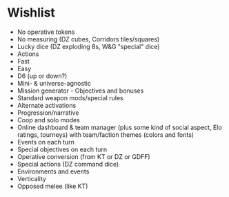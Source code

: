 # Wishlist

- No operative tokens
- No measuring (DZ cubes, Corridors tiles/squares)
- Lucky dice (DZ exploding 8s, W&G "special" dice)
- Actions
- Fast
- Easy
- D6 (up or down?)
- Mini- & universe-agnostic
- Mission generator - Objectives and bonuses
- Standard weapon mods/special rules
- Alternate activations
- Progression/narrative
- Coop and solo modes
- Online dashboard & team manager (plus some kind of social aspect, Elo ratings, tourneys) with team/faction themes (colors and fonts)
- Events on each turn
- Special objectives on each turn
- Operative conversion (from KT or DZ or GDFF)
- Special actions (DZ command dice)
- Environments and events
- Verticality
- Opposed melee (like KT)
